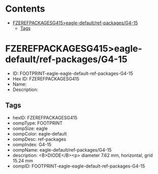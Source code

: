



Contents
========

* [FZEREFPACKAGESG415>eagle-default/ref-packages/G4-15](#fzerefpackagesg415eagle-defaultref-packagesg4-15)
	* [Tags](#tags)

# FZEREFPACKAGESG415>eagle-default/ref-packages/G4-15

- ID: FOOTPRINT-eagle-eagle-default-ref-packages-G4-15
- Hex ID: FZEREFPACKAGESG415
- Name: 
- Description: 

## Tags

- hexID: FZEREFPACKAGESG415
- oompType: FOOTPRINT
- oompSize: eagle
- oompColor: eagle-default
- oompDesc: ref-packages
- oompIndex: G4-15
- oompName: eagle-default/ref-packages/G4-15
- description: &lt;B&gt;DIODE&lt;/B&gt;&lt;p&gt;&#xD;
diameter 7.62 mm, horizontal, grid 15.24 mm
- oompID: FOOTPRINT-eagle-eagle-default-ref-packages-G4-15
